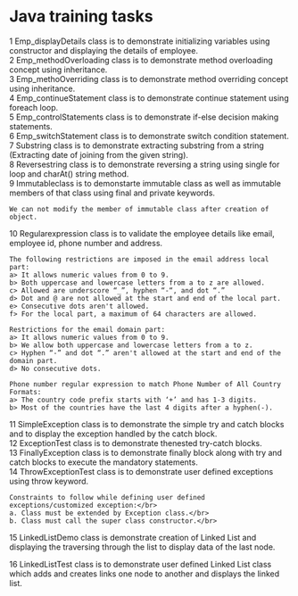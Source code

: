 # Java training tasks 

   1 Emp_displayDetails class is to demonstrate initializing variables using constructor and displaying the details of employee.</br>
   2 Emp_methodOverloading class is to demonstrate method overloading concept using inheritance.</br>
   3 Emp_methoOverriding class is to demonstrate method overriding concept using inheritance.</br>
   4 Emp_continueStatement class is to demonstrate continue statement using foreach loop.</br>
   5 Emp_controlStatements class is to demonstrate if-else decision making statements.</br>
   6 Emp_switchStatement class is to demonstrate switch condition statement.</br>
   7 Substring class is to demonstrate extracting substring from a string (Extracting date of joining from the given string).</br>
   8 Reversestring class is to demonstrate reversing a string using single for loop and charAt() string method.</br>
   9 Immutableclass is to demonstarte immutable class as well as immutable members of that class using final and private keywords.</br>

    We can not modify the member of immutable class after creation of object.

   10 Regularexpression class is to validate the employee details like email, employee id, phone number and address.

    The following restrictions are imposed in the email address local part: 
    a> It allows numeric values from 0 to 9. 
    b> Both uppercase and lowercase letters from a to z are allowed. 
    c> Allowed are underscore “_”, hyphen “-“, and dot “.” 
    d> Dot and @ are not allowed at the start and end of the local part. 
    e> Consecutive dots aren't allowed. 
    f> For the local part, a maximum of 64 characters are allowed.

    Restrictions for the email domain part: 
    a> It allows numeric values from 0 to 9. 
    b> We allow both uppercase and lowercase letters from a to z. 
    c> Hyphen “-” and dot “.” aren't allowed at the start and end of the domain part. 
    d> No consecutive dots.

    Phone number regular expression to match Phone Number of All Country Formats: 
    a> The country code prefix starts with ‘+’ and has 1-3 digits. 
    b> Most of the countries have the last 4 digits after a hyphen(-).
    
    
   11 SimpleException class is to demonstrate the simple try and catch blocks and to display the exception handled by the catch block.</br>
   12 ExceptionTest class is to demonstrate thenested try-catch blocks.</br>
   13 FinallyException class is to demonstrate finally block along with try and catch blocks to execute the mandatory statements.</br>
   14 ThrowExceptionTest class is to demonstrate user defined exceptions using throw keyword.</br>

    Constraints to follow while defining user defined exceptions/customized exception:</br>
    a. Class must be extended by Exception class.</br>
    b. Class must call the super class constructor.</br>
     
   15 LinkedListDemo class is demonstrate creation of Linked List and displaying the traversing through the list to display data of the last node.
   
   16 LinkedListTest class is to demonstrate user defined Linked List class which adds and creates links one node to another and displays the linked list.


